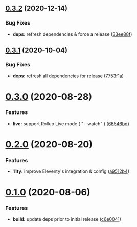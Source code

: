 ## [0.3.2](https://github.com/gladejs/eleventy/compare/v0.3.1...v0.3.2) (2020-12-14)


### Bug Fixes

* **deps:** refresh dependencies & force a release ([33ee88f](https://github.com/gladejs/eleventy/commit/33ee88f0a1f98fec94373634de332bb14d8bc29e))

## [0.3.1](https://github.com/gladejs/eleventy/compare/v0.3.0...v0.3.1) (2020-10-04)


### Bug Fixes

* **deps:** refresh all dependencies for release ([7753f1a](https://github.com/gladejs/eleventy/commit/7753f1ae4681e83825d961dc4b731b8e9edfcca2))

# [0.3.0](https://github.com/gladejs/eleventy/compare/v0.2.0...v0.3.0) (2020-08-28)


### Features

* **live:** support Rollup Live mode ( "--watch" ) ([66546bd](https://github.com/gladejs/eleventy/commit/66546bdf12e17dd3bc14a0de635988781d59235e))

# [0.2.0](https://github.com/gladejs/eleventy/compare/v0.1.0...v0.2.0) (2020-08-20)


### Features

* **11ty:** improve Eleventy's integration & config ([a9512b4](https://github.com/gladejs/eleventy/commit/a9512b47d4093d755520111ee8af483c5d6e4729))

# [0.1.0](https://github.com/gladejs/eleventy/compare/v0.0.1...v0.1.0) (2020-08-06)


### Features

* **build:** update deps prior to initial release ([c6e0041](https://github.com/gladejs/eleventy/commit/c6e0041f407fc9391c4b0e3fd11c285f5c64059b))
